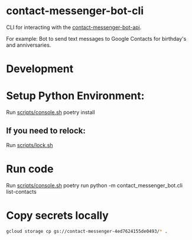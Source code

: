 # contact-messenger-bot-cli

CLI for interacting with the [contact-messenger-bot-api](../contact-messenger-bot-api/).

For example: Bot to send text messages to Google Contacts for birthday's and anniversaries.

# Development

# Setup Python Environment:

Run [scripts/console.sh](../scripts/console.sh) poetry install

## If you need to relock:

Run [scripts/lock.sh](../scripts/lock.sh)

# Run code

Run [scripts/console.sh](../scripts/console.sh) poetry run python -m contact_messenger_bot.cli list-contacts

# Copy secrets locally

```sh
gcloud storage cp gs://contact-messenger-4ed7624155de0493/* .
```
